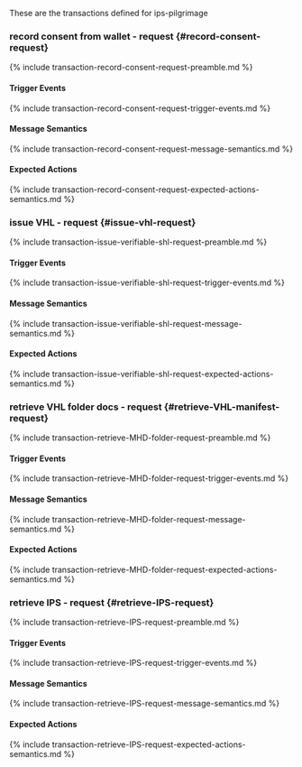 These are the transactions defined for ips-pilgrimage


###  record consent from wallet - request {#record-consent-request}

{% include transaction-record-consent-request-preamble.md %}
#### Trigger Events
{% include transaction-record-consent-request-trigger-events.md %}
#### Message Semantics
{% include transaction-record-consent-request-message-semantics.md %}
#### Expected Actions
{% include transaction-record-consent-request-expected-actions-semantics.md %}



###  issue VHL - request {#issue-vhl-request}

{% include transaction-issue-verifiable-shl-request-preamble.md %}
#### Trigger Events
{% include transaction-issue-verifiable-shl-request-trigger-events.md %}
#### Message Semantics
{% include transaction-issue-verifiable-shl-request-message-semantics.md %}
#### Expected Actions
{% include transaction-issue-verifiable-shl-request-expected-actions-semantics.md %}


###  retrieve VHL folder docs - request {#retrieve-VHL-manifest-request}

{% include transaction-retrieve-MHD-folder-request-preamble.md %}
#### Trigger Events
{% include transaction-retrieve-MHD-folder-request-trigger-events.md %}
#### Message Semantics
{% include transaction-retrieve-MHD-folder-request-message-semantics.md %}
#### Expected Actions
{% include transaction-retrieve-MHD-folder-request-expected-actions-semantics.md %}

###  retrieve IPS - request {#retrieve-IPS-request}

{% include transaction-retrieve-IPS-request-preamble.md %}
#### Trigger Events
{% include transaction-retrieve-IPS-request-trigger-events.md %}
#### Message Semantics
{% include transaction-retrieve-IPS-request-message-semantics.md %}
#### Expected Actions
{% include transaction-retrieve-IPS-request-expected-actions-semantics.md %}
